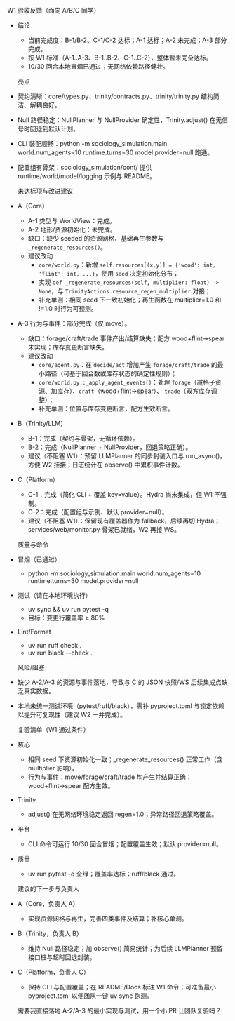  W1 验收反馈（面向 A/B/C 同学）

- 结论
  - 当前完成度：B-1/B-2、C-1/C-2 达标；A-1 达标；A-2 未完成；A-3 部分完成。
  - 按 W1 标准（A-1..A-3、B-1..B-2、C-1..C-2），整体暂未完全达标。
  - 10/30 回合本地冒烟已通过；无网络依赖路径健壮。

  亮点

- 契约清晰：core/types.py、trinity/contracts.py、trinity/trinity.py 结构简洁、解耦良好。
- Null 路径稳定：NullPlanner 与 NullProvider 确定性，Trinity.adjust() 在无信号时回退到默认计划。
- CLI 装配顺畅：python -m sociology_simulation.main world.num_agents=10 runtime.turns=30 model.provider=null 跑通。
- 配置组有骨架：sociology_simulation/conf/ 提供 runtime/world/model/logging 示例与 README。

  未达标项与改进建议

- A（Core）
  - A-1 类型与 WorldView：完成。
  - A-2 地形/资源初始化：未完成。
  - 缺口：缺少 seeded 的资源网格、基础再生参数与 `_regenerate_resources()`。
  - 建议改动
    - `core/world.py`：新增 `self.resources[(x,y)] = {'wood': int, 'flint': int, ...}`，使用 `seed` 决定初始化分布；
    - 实现 `def _regenerate_resources(self, multiplier: float) -> None`，与 `TrinityActions.resource_regen_multiplier`
      对接；
    - 补充单测：相同 seed 下一致初始化；再生函数在 multiplier=1.0 和 !=1.0 时行为可预测。
- A-3 行为与事件：部分完成（仅 move）。
  - 缺口：forage/craft/trade 事件产出/结算缺失；配方 wood+flint→spear 未实现；库存变更断言缺失。
  - 建议改动
    - `core/agent.py`：在 `decide/act` 增加产生 `forage/craft/trade` 的最小路径（可基于回合数或库存状态的确定性规则）；
    - `core/world.py::_apply_agent_events()`：处理 `forage`（减格子资源、加库存）、`craft`（wood+flint→spear）、
      `trade`（双方库存调整）；
    - 补充单测：位置与库存变更断言，配方生效断言。
- B（Trinity/LLM）
  - B-1：完成（契约与骨架，无循环依赖）。
  - B-2：完成（NullPlanner + NullProvider，回退策略正确）。
  - 建议（不阻塞 W1）：预留 LLMPlanner 的同步封装入口与 run_async()，方便 W2 挂接；日志统计在 observe() 中累积事件计数。
- C（Platform）
  - C-1：完成（简化 CLI + 覆盖 key=value）。Hydra 尚未集成，但 W1 不强制。
  - C-2：完成（配置组与示例、默认 provider=null）。
  - 建议（不阻塞 W1）：保留现有覆盖器作为 fallback，后续再切 Hydra；services/web/monitor.py 骨架已就绪，W2 再接 WS。

  质量与命令

- 冒烟（已通过）
  - python -m sociology_simulation.main world.num_agents=10 runtime.turns=30 model.provider=null
- 测试（请在本地环境执行）
  - uv sync && uv run pytest -q
  - 目标：变更行覆盖率 ≥ 80%
- Lint/Format
  - uv run ruff check .
  - uv run black --check .

  风险/阻塞

- 缺少 A-2/A-3 的资源与事件落地，导致与 C 的 JSON 快照/WS 后续集成点缺乏真实数据。
- 本地未统一测试环境（pytest/ruff/black），需补 pyproject.toml 与锁定依赖以提升可复现性（建议 W2 一并完成）。

  复验清单（W1 通过条件）

- 核心
  - 相同 seed 下资源初始化一致；_regenerate_resources() 正常工作（含 multiplier 影响）。
  - 行为与事件：move/forage/craft/trade 均产生并结算正确；wood+flint→spear 配方生效。
- Trinity
  - adjust() 在无网络环境稳定返回 regen=1.0；异常路径回退策略覆盖。
- 平台
  - CLI 命令可运行 10/30 回合冒烟；配置覆盖生效；默认 provider=null。
- 质量
  - uv run pytest -q 全绿；覆盖率达标；ruff/black 通过。

  建议的下一步与负责人

- A（Core，负责人 A）
  - 实现资源网格与再生，完善四类事件及结算；补核心单测。
- B（Trinity，负责人 B）
  - 维持 Null 路径稳定；加 observe() 简易统计；为后续 LLMPlanner 预留接口桩与超时回退封装。
- C（Platform，负责人 C）
  - 保持 CLI 与配置覆盖；在 README/Docs 标注 W1 命令；可准备最小 pyproject.toml 以便团队一键 uv sync 跑测。

  需要我直接落地 A-2/A-3 的最小实现与测试，用一个小 PR 让团队复验吗？
